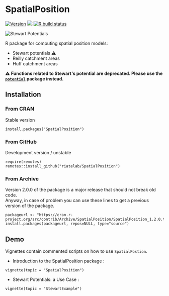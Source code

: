# SpatialPosition

[![Version](http://www.r-pkg.org/badges/version/SpatialPosition)](https://CRAN.R-project.org/package=SpatialPosition)
![](http://cranlogs.r-pkg.org/badges/SpatialPosition?color=brightgreen)
[![R build status](https://github.com/riatelab/SpatialPosition/workflows/R-CMD-check/badge.svg)](https://github.com/riatelab/SpatialPosition/actions)


![Stewart Potentials ](http://rgeomatic.hypotheses.org/files/2015/12/potentials.png)

R package for computing spatial position models:  

* Stewart potentials :warning: 
* Reilly catchment areas
* Huff catchment areas

:warning: **Functions related to Stewart's potential are deprecated. Please use the [`potential`](https://riatelab.github.io/potential/) package instead.**


## Installation
### From CRAN
Stable version
```{r}
install.packages("SpatialPosition")
```

### From GitHub
Development version / unstable
```{r}
require(remotes)
remotes::install_github("riatelab/SpatialPosition")
```

### From Archive
Version 2.0.0 of the package is a major release that should not break old code.  
Anyway, in case of problem you can use these lines to get a previous version of the package. 
```{r}
packageurl <- "https://cran.r-project.org/src/contrib/Archive/SpatialPosition/SpatialPosition_1.2.0.tar.gz"
install.packages(packageurl, repos=NULL, type="source")
```

## Demo
Vignettes contain commented scripts on how to use `SpatialPostion`.

* Introduction to the SpatialPosition package :
```{r}
vignette(topic = "SpatialPosition")
```

* Stewart Potentials: a Use Case :
```{r}
vignette(topic = "StewartExample")
```
